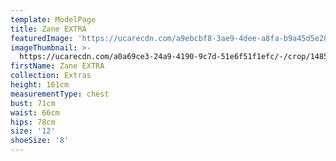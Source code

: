 ```yaml
---
template: ModelPage
title: Zane EXTRA
featuredImage: 'https://ucarecdn.com/a9ebcbf8-3ae9-4dee-a8fa-b9a45d5e286e/'
imageThumbnail: >-
  https://ucarecdn.com/a0a69ce3-24a9-4190-9c7d-51e6f51f1efc/-/crop/1485x2035/247,235/-/preview/
firstName: Zane EXTRA
collection: Extras
height: 161cm
measurementType: chest
bust: 71cm
waist: 66cm
hips: 78cm
size: '12'
shoeSize: '8'
---
```


